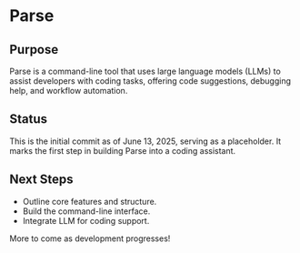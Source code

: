# Parse

## Purpose
Parse is a command-line tool that uses large language models (LLMs) to assist developers with coding tasks, offering code suggestions, debugging help, and workflow automation.

## Status
This is the initial commit as of June 13, 2025, serving as a placeholder. It marks the first step in building Parse into a coding assistant.

## Next Steps
- Outline core features and structure.
- Build the command-line interface.
- Integrate LLM for coding support.

More to come as development progresses!
